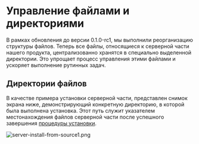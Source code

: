 # Управление файлами и директориями

В рамках обновления до версии 0.1.0-rc1, мы выполнили реорганизацию структуры файлов. Теперь все файлы, относящиеся к
серверной части нашего продукта, централизованно хранятся в специально выделенной директории. Это упрощает процесс
управления этими файлами и ускоряет выполнение рутинных задач.

## Директории файлов

В качестве примера установки серверной части, представлен снимок экрана ниже, демонстрирующий конкретную директорию, в
которой была выполнена установка. Этот путь служит указателем местонахождения файлов серверной части после успешного
завершения [процедуры установки](server-install-home.topic).

![server-install-from-source1.png](server-install-from-source1.png)